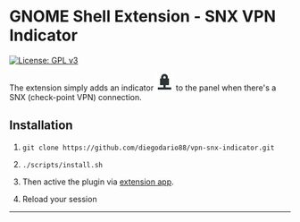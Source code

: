# GNOME Shell Extension - SNX VPN Indicator

[![License: GPL v3](https://img.shields.io/badge/License-GPL%20v3-blue.svg)](https://www.gnu.org/licenses/gpl-3.0)

The extension simply adds an indicator ![](assets/network-vpn-symbolic.svg) to the panel when there's a SNX (check-point VPN) connection.

## Installation

1. `git clone https://github.com/diegodario88/vpn-snx-indicator.git`
2. `./scripts/install.sh`

3. Then active the plugin via [extension app]('https://apps.gnome.org/pt-BR/app/org.gnome.Extensions/').

4. Reload your session
---
